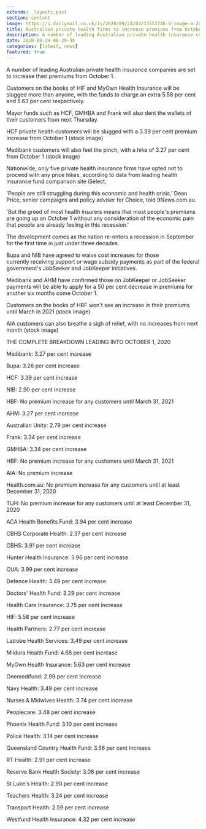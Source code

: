 ```yaml
---
extends: _layouts.post
section: content
image: https://i.dailymail.co.uk/1s/2020/09/24/04/33553746-0-image-a-26_1600916981751.jpg 
title: Australian private health firms to increase premiums from October 1 
description: A number of leading Australian private health insurance companies are set to increase their premiums from October 1. 
date: 2020-09-24-06-29-55 
categories: [latest, news] 
featured: true 
--- 
```

A number of leading Australian private health insurance companies are set to increase their premiums from October 1. 

Customers on the books of HIF and MyOwn Health Insurance will be slugged more than anyone, with the funds to charge an extra 5.58 per cent and 5.63 per cent respectively.

Mayor funds such as HCF, GMHBA and Frank will also dent the wallets of their customers from next Thursday.

HCF private health customers will be slugged with a 3.39 per cent premium increase from October 1 (stock image)

Medibank customers will also feel the pinch, with a hike of 3.27 per cent from October 1 (stock image)

Nationwide, only five private health insurance firms have opted not to proceed with any price hikes, according to data from leading health insurance fund comparison site iSelect.    

'People are still struggling during this economic and health crisis,' Dean Price, senior campaigns and policy adviser for Choice, told 9News.com.au.

'But the greed of most health insurers means that most people's premiums are going up on October 1 without any consideration of the economic pain that people are already feeling in this recession.' 

The development comes as the nation re-enters a recession in September for the first time in just under three decades.

Bupa and NIB have agreed to waive cost increases for those currently receiving support or wage subsidy payments as part of the federal government's JobSeeker and JobKeeper initiatives.

Medibank and AHM have confirmed those on JobKeeper or JobSeeker payments will be able to apply for a 50 per cent decrease in premiums for another six months come October 1.  

Customers on the books of HBF won't see an increase in their premiums until March in 2021 (stock image)

AIA customers can also breathe a sigh of relief, with no increases from next month (stock image)

THE COMPLETE BREAKDOWN LEADING INTO OCTOBER 1, 2020

Medibank: 3.27 per cent increase

Bupa: 3.26 per cent increase

HCF: 3.39 per cent increase

NIB: 2.90 per cent increase

HBF: No premium increase for any customers until March 31, 2021

AHM: 3.27 per cent increase

Australian Unity: 2.79 per cent increase

Frank: 3.34 per cent increase

GMHBA: 3.34 per cent increase

HBF: No premium increase for any customers until March 31, 2021

AIA: No premium increase

Health.com.au: No premium increase for any customers until at least December 31, 2020

TUH: No premium increase for any customers until at least December 31, 2020

ACA Health Benefits Fund: 3.94 per cent increase

CBHS Corporate Health: 2.37 per cent increase

CBHS: 3.91 per cent increase

Hunter Health Insurance: 3.96 per cent increase

CUA: 3.99 per cent increase

Defence Health: 3.49 per cent increase

Doctors' Health Fund: 3.29 per cent increase

Health Care Insurance: 3.75 per cent increase

HIF: 5.58 per cent increase

Health Partners: 2.77 per cent increase

Latrobe Health Services: 3.49 per cent increase

Mildura Health Fund: 4.68 per cent increase

MyOwn Health Insurance: 5.63 per cent increase

Onemedifund: 2.99 per cent increase

Navy Health: 3.49 per cent increase

Nurses & Midwives Health: 3.74 per cent increase

Peoplecare: 3.48 per cent increase

Phoenix Health Fund: 3.10 per cent increase

Police Health: 3.14 per cent increase

Queensland Country Health Fund: 3.56 per cent increase

RT Health: 2.91 per cent increase

Reserve Bank Health Society: 3.08 per cent increase

St Luke's Health: 2.90 per cent increase

Teachers Health: 3.24 per cent increase

Transport Health: 2.59 per cent increase

Westfund Health Insurance: 4.32 per cent increase

